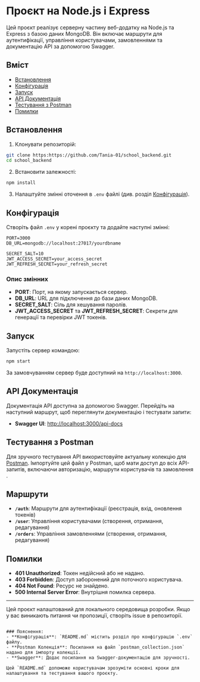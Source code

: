 # Проєкт на Node.js і Express

Цей проєкт реалізує серверну частину веб-додатку на Node.js та Express з базою даних MongoDB. Він включає маршрути для
аутентифікації, управління користувачами, замовленнями та документацію API за допомогою Swagger.

## Вміст

- [Встановлення](#встановлення)
- [Конфігурація](#конфігурація)
- [Запуск](#запуск)
- [API Документація](#api-документація)
- [Тестування з Postman](#тестування-з-postman)
- [Помилки](#помилки)

## Встановлення

1. Клонувати репозиторій:

```bash
git clone https:https://github.com/Tania-01/school_backend.git
cd school_backend
```

2. Встановити залежності:

```bash
npm install
```

3. Налаштуйте змінні оточення в `.env` файлі (див. розділ [Конфігурація](#конфігурація)).

## Конфігурація

Створіть файл `.env` у корені проєкту та додайте наступні змінні:

```plaintext
PORT=3000
DB_URL=mongodb://localhost:27017/yourdbname

SECRET_SALT=10
JWT_ACCESS_SECRET=your_access_secret
JWT_REFRESH_SECRET=your_refresh_secret
```

### Опис змінних

- **PORT**: Порт, на якому запускається сервер.
- **DB_URL**: URL для підключення до бази даних MongoDB.
- **SECRET_SALT**: Сіль для хешування паролів.
- **JWT_ACCESS_SECRET** та **JWT_REFRESH_SECRET**: Секрети для генерації та перевірки JWT токенів.

## Запуск

Запустіть сервер командою:

```bash
npm start
```

За замовчуванням сервер буде доступний на `http://localhost:3000`.

## API Документація

Документація API доступна за допомогою Swagger. Перейдіть на наступний маршрут, щоб переглянути документацію і тестувати
запити:

- **Swagger UI**: [http://localhost:3000/api-docs](http://localhost:3000/api-docs)

## Тестування з Postman

Для зручного тестування API використовуйте актуальну колекцію для [Postman](./postman_collection.json). Імпортуйте цей
файл у Postman, щоб мати доступ до всіх API-запитів, включаючи авторизацію, маршрути користувачів та замовлення .

## Маршрути

- **`/auth`**: Маршрути для аутентифікації (реєстрація, вхід, оновлення токенів)
- **`/user`**: Управління користувачами (створення, отримання, редагування)
- **`/orders`**: Управління замовленнями (створення, отримання, редагування)

## Помилки

- **401 Unauthorized**: Токен недійсний або не надано.
- **403 Forbidden**: Доступ заборонений для поточного користувача.
- **404 Not Found**: Ресурс не знайдено.
- **500 Internal Server Error**: Внутрішня помилка сервера.

---

Цей проєкт налаштований для локального середовища розробки. Якщо у вас виникають питання чи пропозиції, створіть issue в
репозиторії.

```

### Пояснення:
- **Конфігурація**: `README.md` містить розділ про конфігурацію `.env` файлу.
- **Postman Колекція**: Посилання на файл `postman_collection.json` надано для імпорту колекції.
- **Swagger**: Додає посилання на Swagger-документацію для зручності.

Цей `README.md` допоможе користувачам зрозуміти основні кроки для налаштування та тестування вашого проєкту.